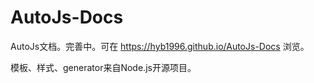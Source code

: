 # AutoJs-Docs

AutoJs文档。完善中。可在 https://hyb1996.github.io/AutoJs-Docs 浏览。

模板、样式、generator来自Node.js开源项目。